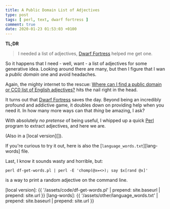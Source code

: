 ```yaml
---
title: A Public Domain List of Adjectives
type: post
tags: [ perl, text, dwarf fortress ]
comment: true
date: 2020-01-23 01:53:03 +0100
---
```


**TL;DR**

> I needed a list of adjectives, [Dwarf Fortress][] helped me get one.


So it happens that I need - well, want - a list of adjectives for some
generative idea. Looking around there are many, but then I figure that I wan
a *public domain* one and avoid headaches.

Again, the mighty internet to the rescue: [Where can I find a public domain
or CC0 list of English adjectives?][quora-question] hits the nail right in
the head.

It turns out that [Dwarf Fortress][] saves the day. Beyond being an
incredibly profound and addictive game, it doubles down on providing help
when you need it. In how many more ways can that *thing* be amazing, I ask?

With absolutely *no pretense* of being useful, I whipped up a quick [Perl][]
program to extract adjectives, and here we are.

<script src="https://gitlab.com/polettix/notechs/snippets/1931789.js"></script>

(Also in a [local version][]).

If you're curious to try it out, here is also the
[`language_words.txt`][lang-words] file.

Last, I know it sounds wasty and horrible, but:

```
perl df-get-words.pl | perl -E 'chomp(@x=<>); say $x[rand @x]'
```

is a way to print a random adjective on the command line.

[quora-question]: https://www.quora.com/Where-can-I-find-a-public-domain-or-CC0-list-of-English-adjectives
[Dwarf Fortress]: https://www.bay12games.com/dwarves/
[Perl]: https://www.perl.org/
[local version]: {{ '/assets/code/df-get-words.pl' | prepend: site.baseurl | prepend: site.url }}
[lang-words]: {{ '/assets/other/language_words.txt' | prepend: site.baseurl | prepend: site.url }}
